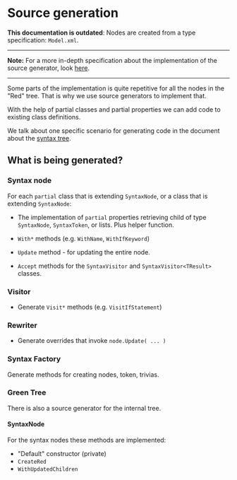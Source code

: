 # Source generation

**This documentation is outdated**: Nodes are created from a type specification: `Model.xml`.

---

**Note:** For a more in-depth specification about the implementation of the source generator, look [here](/docs/compiler/architecture/generator-specification.md).

---

Some parts of the implementation is quite repetitive for all the nodes in the "Red" tree. That is why we use source generators to implement that. 

With the help of partial classes and partial properties we can add code to existing class definitions.

We talk about one specific scenario for generating code in the document about the [syntax tree](syntax-tree.md).

## What is being generated?

### Syntax node

For each `partial` class that is extending `SyntaxNode`, or a class that is extending `SyntaxNode`:

* The implementation of `partial` properties retrieving child of type `SyntaxNode`, `SyntaxToken`, or lists. Plus helper function.

* `With*` methods (e.g. `WithName`, `WithIfKeyword`)

* `Update` method - for updating the entire node.

* `Accept` methods for the `SyntaxVisitor` and `SyntaxVisitor<TResult>` classes.


### Visitor

* Generate `Visit*` methods (e.g. `VisitIfStatement`)


### Rewriter

* Generate overrides that invoke `node.Update( ... )`


### Syntax Factory

Generate methods for creating nodes, token, trivias.

### Green Tree

There is also a source generator for the internal tree.

#### SyntaxNode

For the syntax nodes these methods are implemented:

* "Default" constructor (private)
* `CreateRed`
* `WithUpdatedChildren`